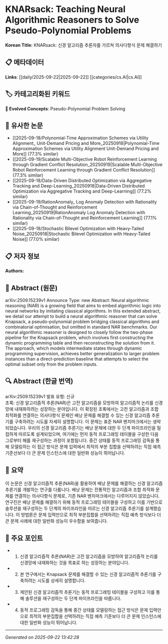 # KNARsack: Teaching Neural Algorithmic Reasoners to Solve Pseudo-Polynomial Problems

**Korean Title:** KNARsack: 신경 알고리즘 추론자를 가르쳐 의사다항식 문제 해결하기

## 📋 메타데이터

**Links**: [[daily/2025-09-22|2025-09-22]] [[categories/cs.AI|cs.AI]]

## 🏷️ 카테고리화된 키워드
**🚀 Evolved Concepts**: Pseudo-Polynomial Problem Solving

## 🔗 유사한 논문
- [[2025-09-18/Polynomial-Time Approximation Schemes via Utility Alignment_ Unit-Demand Pricing and More_20250918|Polynomial-Time Approximation Schemes via Utility Alignment Unit-Demand Pricing and More]] (77.3% similar)
- [[2025-09-19/Scalable Multi-Objective Robot Reinforcement Learning through Gradient Conflict Resolution_20250919|Scalable Multi-Objective Robot Reinforcement Learning through Gradient Conflict Resolution]] (77.3% similar)
- [[2025-09-18/Data-Driven Distributed Optimization via Aggregative Tracking and Deep-Learning_20250918|Data-Driven Distributed Optimization via Aggregative Tracking and Deep-Learning]] (77.2% similar)
- [[2025-09-19/RationAnomaly_ Log Anomaly Detection with Rationality via Chain-of-Thought and Reinforcement Learning_20250919|RationAnomaly Log Anomaly Detection with Rationality via Chain-of-Thought and Reinforcement Learning]] (77.1% similar)
- [[2025-09-18/Stochastic Bilevel Optimization with Heavy-Tailed Noise_20250918|Stochastic Bilevel Optimization with Heavy-Tailed Noise]] (77.0% similar)

## 📋 저자 정보

**Authors:** 

## 📄 Abstract (원문)

arXiv:2509.15239v1 Announce Type: new 
Abstract: Neural algorithmic reasoning (NAR) is a growing field that aims to embed algorithmic logic into neural networks by imitating classical algorithms. In this extended abstract, we detail our attempt to build a neural algorithmic reasoner that can solve Knapsack, a pseudo-polynomial problem bridging classical algorithms and combinatorial optimisation, but omitted in standard NAR benchmarks. Our neural algorithmic reasoner is designed to closely follow the two-phase pipeline for the Knapsack problem, which involves first constructing the dynamic programming table and then reconstructing the solution from it. The approach, which models intermediate states through dynamic programming supervision, achieves better generalization to larger problem instances than a direct-prediction baseline that attempts to select the optimal subset only from the problem inputs.

## 🔍 Abstract (한글 번역)

arXiv:2509.15239v1 발표 유형: 신규  
초록: 신경 알고리즘적 추론(NAR)은 고전 알고리즘을 모방하여 알고리즘적 논리를 신경망에 내재화하려는 성장하는 분야입니다. 이 확장된 초록에서는 고전 알고리즘과 조합 최적화를 연결하는 의사다항식 문제인 배낭 문제를 해결할 수 있는 신경 알고리즘 추론기를 구축하려는 시도를 자세히 설명합니다. 이 문제는 표준 NAR 벤치마크에서는 생략되었습니다. 우리의 신경 알고리즘 추론기는 배낭 문제에 대한 두 단계 파이프라인을 밀접하게 따르도록 설계되었으며, 여기에는 먼저 동적 프로그래밍 테이블을 구성한 다음 그로부터 해를 재구성하는 과정이 포함됩니다. 중간 상태를 동적 프로그래밍 감독을 통해 모델링하는 이 접근 방식은 문제 입력에서 최적의 부분 집합을 선택하려는 직접 예측 기준선보다 더 큰 문제 인스턴스에 대한 일반화 성능이 뛰어납니다.

## 📝 요약

이 논문은 신경 알고리즘적 추론(NAR)을 활용하여 배낭 문제를 해결하는 신경 알고리즘 추론기를 개발하는 연구를 다룹니다. 배낭 문제는 전통적인 알고리즘과 조합 최적화 문제를 연결하는 의사다항식 문제로, 기존 NAR 벤치마크에서는 다루어지지 않았습니다. 연구진은 배낭 문제를 해결하기 위해 동적 프로그래밍 테이블을 구성하고 이를 기반으로 솔루션을 재구성하는 두 단계의 파이프라인을 따르는 신경 알고리즘 추론기를 설계했습니다. 이 방법론은 문제 입력만으로 최적 부분집합을 선택하려는 직접 예측 방식보다 더 큰 문제 사례에 대한 일반화 성능이 우수함을 보여줍니다.

## 🎯 주요 포인트

- 1. 신경 알고리즘적 추론(NAR)은 고전 알고리즘을 모방하여 알고리즘적 논리를 신경망에 내재화하는 것을 목표로 하는 성장하는 분야입니다.

- 2. 본 연구에서는 Knapsack 문제를 해결할 수 있는 신경 알고리즘적 추론기를 구축하려는 시도를 상세히 설명합니다.

- 3. 제안된 신경 알고리즘적 추론기는 동적 프로그래밍 테이블을 구성하고 이를 통해 솔루션을 재구성하는 두 단계 파이프라인을 따릅니다.

- 4. 동적 프로그래밍 감독을 통해 중간 상태를 모델링하는 접근 방식은 문제 입력만으로 최적의 부분집합을 선택하려는 직접 예측 기준보다 더 큰 문제 인스턴스에 대한 일반화 성능이 뛰어납니다.

---

*Generated on 2025-09-22 13:42:28*